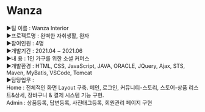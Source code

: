 # Wanza

▶팀 이름 : Wanza Interior<br/>
▶프로젝트명 : 완벽한 자취생활, 완자<br/>
▶참여인원 : 4명<br/>
▶개발기간 : 2021.04 ~ 2021.06<br/>
▶내 용 : 1인 가구를 위한 소셜 커머스<br/>
▶개발환경 : HTML, CSS, JavaScript, JAVA, ORACLE, JQuery, Ajax, STS, Maven, MyBatis, VSCode, Tomcat<br/>
▶담당업무 : <br/>
  Home : 전체적인 화면 Layout 구축. 메인, 로그인, 커뮤니티-스토리, 스토어-상품 리스트&상세, 장바구니 & 결제 시스템 기능 구현. <br/>
  Admin : 상품등록, 답변등록, 사진태그등록, 회원관리 페이지 구현<br/>
